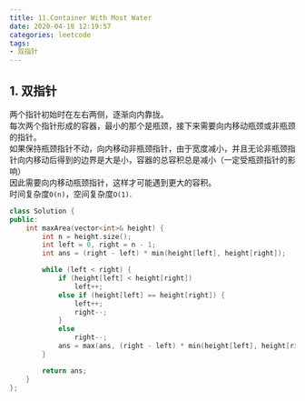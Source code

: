 ```yaml
---
title: 11.Container With Most Water
date: 2020-04-18 12:19:57
categories: leetcode
tags: 
- 双指针
---
```

## 1. 双指针
两个指针初始时在左右两侧，逐渐向内靠拢。  
每次两个指针形成的容器，最小的那个是瓶颈，接下来需要向内移动瓶颈或非瓶颈的指针。  
如果保持瓶颈指针不动，向内移动非瓶颈指针，由于宽度减小，并且无论非瓶颈指针向内移动后得到的边界是大是小，容器的总容积总是减小（一定受瓶颈指针的影响）  
因此需要向内移动瓶颈指针，这样才可能遇到更大的容积。  
时间复杂度`O(n)`，空间复杂度`O(1)`.  
```cpp
class Solution {
public:
    int maxArea(vector<int>& height) {
        int n = height.size();
        int left = 0, right = n - 1;
        int ans = (right - left) * min(height[left], height[right]);

        while (left < right) {
            if (height[left] < height[right])
                left++;
            else if (height[left] == height[right]) {
                left++;
                right--;
            }
            else
                right--;
            ans = max(ans, (right - left) * min(height[left], height[right]));
        }

        return ans;
    }
};
```